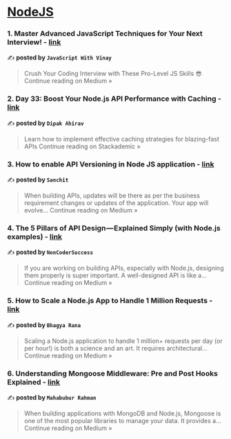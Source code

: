 
<h1><a href=https://medium.com/tag/nodejs/recommended target="_blank" rel="noopener noreferrer">NodeJS</a></h1>
<h3>1.  Master Advanced JavaScript Techniques for Your Next Interview! - <a href="https://medium.com/@javaScriptwithvinay/master-advanced-javascript-techniques-for-your-next-interview-f0ab935fdac6?source=rss------nodejs-5" target="_blank" rel="noopener noreferrer">link</a></h3>

✍️ **posted by `JavaScript With Vinay`**

<blockquote>Crush Your Coding Interview with These Pro-Level JS Skills 😎
Continue reading on Medium »</blockquote>

<h3>2. Day 33: Boost Your Node.js API Performance with Caching - <a href="https://blog.stackademic.com/day-33-boost-your-node-js-api-performance-with-caching-114bb7ff6b73?source=rss------nodejs-5" target="_blank" rel="noopener noreferrer">link</a></h3>

✍️ **posted by `Dipak Ahirav`**

<blockquote>Learn how to implement effective caching strategies for blazing-fast APIs
Continue reading on Stackademic »</blockquote>

<h3>3. How to enable API Versioning in Node JS application - <a href="https://medium.com/@sanchit0496/how-to-enable-api-versioning-in-node-js-application-eec2767267d2?source=rss------nodejs-5" target="_blank" rel="noopener noreferrer">link</a></h3>

✍️ **posted by `Sanchit`**

<blockquote>When building APIs, updates will be there as per the business requirement changes or updates of the application. Your app will evolve…
Continue reading on Medium »</blockquote>

<h3>4. The 5 Pillars of API Design — Explained Simply (with Node.js examples) - <a href="https://noncodersuccess.medium.com/the-5-pillars-of-api-design-explained-simply-with-node-js-examples-33cfbde11ff0?source=rss------nodejs-5" target="_blank" rel="noopener noreferrer">link</a></h3>

✍️ **posted by `NonCoderSuccess`**

<blockquote>If you are working on building APIs, especially with Node.js, designing them properly is super important. A well-designed API is like a…
Continue reading on Medium »</blockquote>

<h3>5.  How to Scale a Node.js App to Handle 1 Million Requests - <a href="https://medium.com/@bhagyarana80/how-to-scale-a-node-js-app-to-handle-1-million-requests-eb6dfeac141e?source=rss------nodejs-5" target="_blank" rel="noopener noreferrer">link</a></h3>

✍️ **posted by `Bhagya Rana`**

<blockquote>Scaling a Node.js application to handle 1 million+ requests per day (or per hour!) is both a science and an art. It requires architectural…
Continue reading on Medium »</blockquote>

<h3>6. Understanding Mongoose Middleware: Pre and Post Hooks Explained - <a href="https://mahabub-r.medium.com/understanding-mongoose-middleware-pre-and-post-hooks-explained-b14f2559aeae?source=rss------nodejs-5" target="_blank" rel="noopener noreferrer">link</a></h3>

✍️ **posted by `Mahabubur Rahman`**

<blockquote>When building applications with MongoDB and Node.js, Mongoose is one of the most popular libraries to manage your data. It provides a…
Continue reading on Medium »</blockquote>

